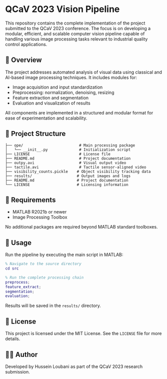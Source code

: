 # QCaV 2023 Vision Pipeline

This repository contains the complete implementation of the project submitted to the QCaV 2023 conference. The focus is on developing a modular, efficient, and scalable computer vision pipeline capable of handling various image processing tasks relevant to industrial quality control applications.

## 🧠 Overview

The project addresses automated analysis of visual data using classical and AI-based image processing techniques. It includes modules for:

- Image acquisition and input standardization
- Preprocessing: normalization, denoising, resizing
- Feature extraction and segmentation
- Evaluation and visualization of results

All components are implemented in a structured and modular format for ease of experimentation and scalability.

## 📁 Project Structure

```
├── ope/                         # Main processing package
│   └── __init__.py              # Initialization script
├── LICENSE                      # License file
├── README.md                    # Project documentation
├── outpy.avi                    # Visual output video
├── tactile.avi                  # Tactile sensor-aligned video
├── visibility_counts.pickle    # Object visibility tracking data
├── results/                    # Output images and logs
├── README.md                   # Project documentation
└── LICENSE                     # Licensing information
```

## 🧩 Requirements

- MATLAB R2021b or newer
- Image Processing Toolbox

No additional packages are required beyond MATLAB standard toolboxes.

## 🚀 Usage

Run the pipeline by executing the main script in MATLAB:

```matlab
% Navigate to the source directory
cd src

% Run the complete processing chain
preprocess;
feature_extract;
segmentation;
evaluation;
```

Results will be saved in the `results/` directory.

## 📜 License

This project is licensed under the MIT License. See the `LICENSE` file for more details.

## 👨‍💻 Author

Developed by Hussein Loubani as part of the QCaV 2023 research submission.
